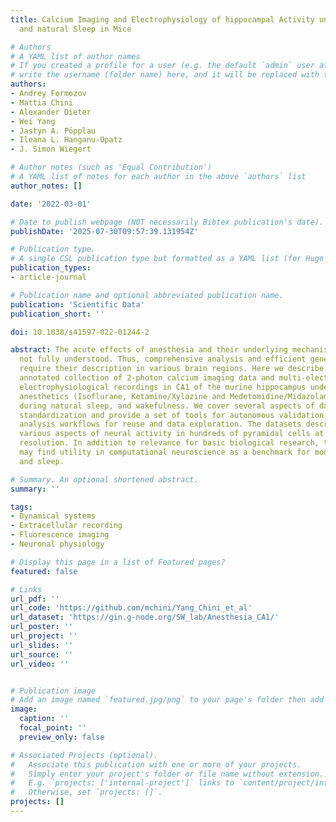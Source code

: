 ```yaml
---
title: Calcium Imaging and Electrophysiology of hippocampal Activity under Anesthesia
  and natural Sleep in Mice

# Authors
# A YAML list of author names
# If you created a profile for a user (e.g. the default `admin` user at `content/authors/admin/`), 
# write the username (folder name) here, and it will be replaced with their full name and linked to their profile.
authors:
- Andrey Formozov
- Mattia Chini
- Alexander Dieter
- Wei Yang
- Jastyn A. Pöpplau
- Ileana L. Hanganu-Opatz
- J. Simon Wiegert

# Author notes (such as 'Equal Contribution')
# A YAML list of notes for each author in the above `authors` list
author_notes: []

date: '2022-03-01'

# Date to publish webpage (NOT necessarily Bibtex publication's date).
publishDate: '2025-07-30T09:57:39.131954Z'

# Publication type.
# A single CSL publication type but formatted as a YAML list (for Hugo requirements).
publication_types:
- article-journal

# Publication name and optional abbreviated publication name.
publication: 'Scientific Data'
publication_short: ''

doi: 10.1038/s41597-022-01244-2

abstract: The acute effects of anesthesia and their underlying mechanisms are still
  not fully understood. Thus, comprehensive analysis and efficient generalization
  require their description in various brain regions. Here we describe a large-scale,
  annotated collection of 2-photon calcium imaging data and multi-electrode, extracellular
  electrophysiological recordings in CA1 of the murine hippocampus under three distinct
  anesthetics (Isoflurane, Ketamine/Xylazine and Medetomidine/Midazolam/Fentanyl),
  during natural sleep, and wakefulness. We cover several aspects of data quality
  standardization and provide a set of tools for autonomous validation, along with
  analysis workflows for reuse and data exploration. The datasets described here capture
  various aspects of neural activity in hundreds of pyramidal cells at single cell
  resolution. In addition to relevance for basic biological research, the dataset
  may find utility in computational neuroscience as a benchmark for models of anesthesia
  and sleep.

# Summary. An optional shortened abstract.
summary: ''

tags:
- Dynamical systems
- Extracellular recording
- Fluorescence imaging
- Neuronal physiology

# Display this page in a list of Featured pages?
featured: false

# Links
url_pdf: ''
url_code: 'https://github.com/mchini/Yang_Chini_et_al'
url_dataset: 'https://gin.g-node.org/SW_lab/Anesthesia_CA1/'
url_poster: ''
url_project: ''
url_slides: ''
url_source: ''
url_video: ''


# Publication image
# Add an image named `featured.jpg/png` to your page's folder then add a caption below.
image:
  caption: ''
  focal_point: ''
  preview_only: false

# Associated Projects (optional).
#   Associate this publication with one or more of your projects.
#   Simply enter your project's folder or file name without extension.
#   E.g. `projects: ['internal-project']` links to `content/project/internal-project/index.md`.
#   Otherwise, set `projects: []`.
projects: []
---
```

